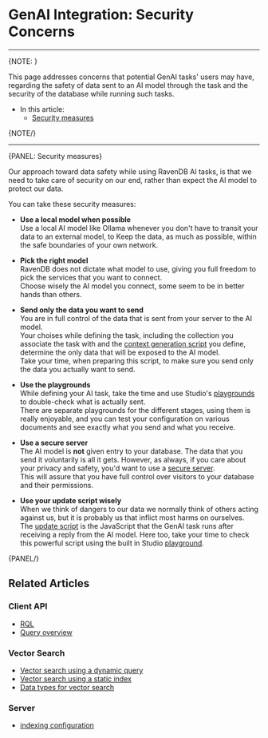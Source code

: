 # GenAI Integration: Security Concerns
---

{NOTE: }

This page addresses concerns that potential GenAI tasks' users may have, 
regarding the safety of data sent to an AI model through the task and the 
security of the database while running such tasks.

* In this article:
    * [Security measures](../../ai-integration/gen-ai-integration/security-concerns#security-measures)
    
{NOTE/}

---

{PANEL: Security measures}

Our approach toward data safety while using RavenDB AI tasks, is that we need 
to take care of security on our end, rather than expect the AI model to protect 
our data.  

You can take these security measures:  

* **Use a local model when possible**  
  Use a local AI model like Ollama whenever you don't have to transit your data 
  to an external model, to Keep the data, as much as possible, within the safe 
  boundaries of your own network.  

* **Pick the right model**  
  RavenDB does not dictate what model to use, giving you full freedom to pick 
  the services that you want to connect.  
  Choose wisely the AI model you connect, some seem to be in better hands than others.  

* **Send only the data you want to send**  
  You are in full control of the data that is sent from your server to the AI model.  
  Your choises while defining the task, including the collection you associate the 
  task with and the [context generation script](../../ai-integration/gen-ai-integration/gen-ai-studio#generate-context-objects) 
  you define, determine the only data that will be exposed to the AI model.  
  Take your time, when preparing this script, to make sure you send only the 
  data you actually want to send.  

* **Use the playgrounds**  
  While defining your AI task, take the time and use Studio's 
  [playgrounds](../../ai-integration/gen-ai-integration/gen-ai-studio#generate-context-objects-playground) 
  to double-check what is actually sent.  
  There are separate playgrounds for the different stages, using them is 
  really enjoyable, and you can test your configuration on various documents 
  and see exactly what you send and what you receive.  

* **Use a secure server**  
  The AI model is **not** given entry to your database. The data that you send it 
  voluntarily is all it gets. However, as always, if you care about your privacy 
  and safety, you'd want to use a [secure server](../../start/installation/setup-wizard#select-setup-mode).  
  This will assure that you have full control over visitors to your database and 
  their permissions.

* **Use your update script wisely**  
  When we think of dangers to our data we normally think of others acting 
  against us, but it is probably us that inflict most harms on ourselves.  
  The [update script](../../ai-integration/gen-ai-integration/gen-ai-studio#provide-update-script) 
  is the JavaScript that the GenAI task runs after receiving a reply from 
  the AI model. Here too, take your time to check this powerful script 
  using the built in Studio [playground](../../ai-integration/gen-ai-integration/gen-ai-studio#provide-update-script-playground).  

{PANEL/}

## Related Articles

### Client API

- [RQL](../../client-api/session/querying/what-is-rql) 
- [Query overview](../../client-api/session/querying/how-to-query)

### Vector Search

- [Vector search using a dynamic query](../../ai-integration/vector-search/vector-search-using-dynamic-query.markdown)
- [Vector search using a static index](../../ai-integration/vector-search/vector-search-using-static-index.markdown)
- [Data types for vector search](../../ai-integration/vector-search/data-types-for-vector-search)

### Server

- [indexing configuration](../../server/configuration/indexing-configuration)
